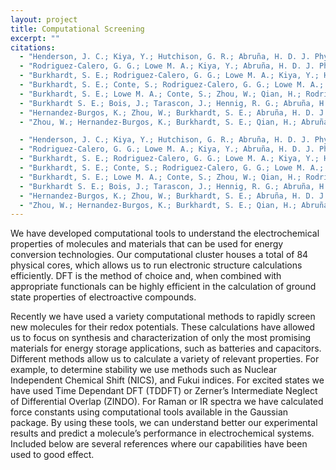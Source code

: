 ```yaml
---
layout: project
title: Computational Screening
excerpt: ""
citations:
  - "Henderson, J. C.; Kiya, Y.; Hutchison, G. R.; Abruña, H. D. J. Phys. Chem. C, 2008, 112, 3989"
  - "Rodriguez-Calero, G. G.; Lowe M. A.; Kiya, Y.; Abruña, H. D. J. Phys. Chem. C 2010, 114, 6169"
  - "Burkhardt, S. E.; Rodriguez-Calero, G. G.; Lowe M. A.; Kiya, Y.; Hennig, R. G.; Abruña, H. D. J. Phys. Chem. C, 2010, 114 (39), 16776"
  - "Burkhardt, S. E.; Conte, S.; Rodriguez-Calero, G. G.; Lowe M. A.; Qian, H; Zhou, W.; Gao, J.; Hennig, R. G.; Abruña, H. D. J. Mater. Chem., 2011, 21, 9553"
  - "Burkhardt, S. E.; Lowe M. A.; Conte, S.; Zhou, W.; Qian, H.; Rodriguez-Calero, G. G.; Gao, J.; Hennig, R. G.; Abruña, H. D. Energy. Environ. Sci. 2012, 5, 7176."
  - "Burkhardt S. E.; Bois, J.; Tarascon, J.; Hennig, R. G.; Abruña, H. D. Chem. Mater. 2013, 25, 132"
  - "Hernandez-Burgos, K.; Zhou, W.; Burkhardt, S. E.; Abruña, H. D. J. Am. Chem Soc. 2013 (Accepted)"
  - "Zhou, W.; Hernandez-Burgos, K.; Burkhardt, S. E.; Qian, H.; Abruña, H. D. J. Phys. Chem. C. . 2013 117 (12), 6022."

  - "Henderson, J. C.; Kiya, Y.; Hutchison, G. R.; Abruña, H. D. J. Phys. Chem. C, 2008, 112, 3989"
  - "Rodriguez-Calero, G. G.; Lowe M. A.; Kiya, Y.; Abruña, H. D. J. Phys. Chem. C 2010, 114, 6169"
  - "Burkhardt, S. E.; Rodriguez-Calero, G. G.; Lowe M. A.; Kiya, Y.; Hennig, R. G.; Abruña, H. D. J. Phys. Chem. C, 2010, 114 (39), 16776"
  - "Burkhardt, S. E.; Conte, S.; Rodriguez-Calero, G. G.; Lowe M. A.; Qian, H; Zhou, W.; Gao, J.; Hennig, R. G.; Abruña, H. D. J. Mater. Chem., 2011, 21, 9553"
  - "Burkhardt, S. E.; Lowe M. A.; Conte, S.; Zhou, W.; Qian, H.; Rodriguez-Calero, G. G.; Gao, J.; Hennig, R. G.; Abruña, H. D. Energy. Environ. Sci. 2012, 5, 7176."
  - "Burkhardt S. E.; Bois, J.; Tarascon, J.; Hennig, R. G.; Abruña, H. D. Chem. Mater. 2013, 25, 132"
  - "Hernandez-Burgos, K.; Zhou, W.; Burkhardt, S. E.; Abruña, H. D. J. Am. Chem Soc. 2013 (Accepted)"
  - "Zhou, W.; Hernandez-Burgos, K.; Burkhardt, S. E.; Qian, H.; Abruña, H. D. J. Phys. Chem. C. . 2013 117 (12), 6022."
---
```

We have developed computational tools to understand the electrochemical properties of molecules and materials that can be used for energy conversion technologies. Our computational cluster houses a total of 84 physical cores, which allows us to run electronic structure calculations efficiently. DFT is the method of choice and, when combined with appropriate functionals can be highly efficient in the calculation of ground state properties of electroactive compounds. 

Recently we have used a variety computational methods to rapidly screen new molecules for their redox potentials. These calculations have allowed us to focus on synthesis and characterization of only the most promising materials for energy storage applications, such as batteries and capacitors. Different methods allow us to calculate a variety of relevant properties. For example, to determine stability we use methods such as Nuclear Independent Chemical Shift (NICS), and Fukui indices. For excited states we have used Time Dependant DFT (TDDFT) or Zerner’s Intermediate Neglect of Differential Overlap (ZINDO). For Raman or IR spectra we have calculated force constants using computational tools available in the Gaussian package. By using these tools, we can understand better our experimental results and predict a molecule’s performance in electrochemical systems. Included below are several references where our capabilities have been used to good effect.
